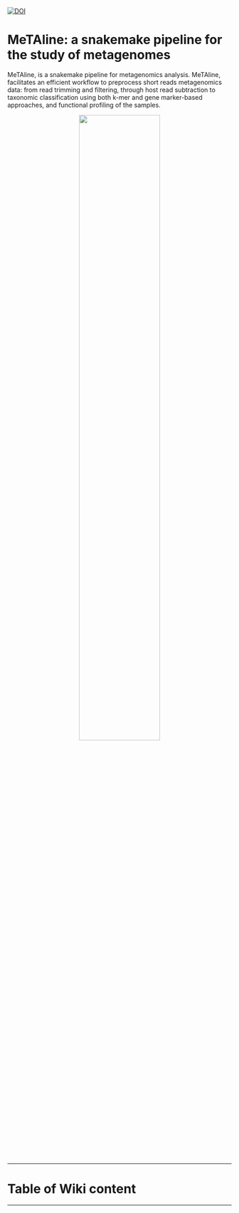 [![DOI](https://zenodo.org/badge/431438117.svg)](https://zenodo.org/badge/latestdoi/431438117)

# MeTAline: a snakemake pipeline for the study of metagenomes <a id="metaline" />

MeTAline, is a snakemake pipeline for metagenomics analysis. MeTAline, facilitates an efficient workflow to preprocess short reads metagenomics data: from read trimming and filtering, through host read subtraction to taxonomic classification using both k-mer and gene marker-based approaches, and functional profiling of the samples.

<div align="center">
  <img src="https://github.com/user-attachments/assets/1c248a72-625f-480a-97ad-9022714a3dbc" width="60%" height="60%">
</div>

---

# Table of Wiki content

---
